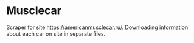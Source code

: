 # Musclecar
Scraper for site https://americanmusclecar.ru/. 
Downloading information about each car on site in separate files.
